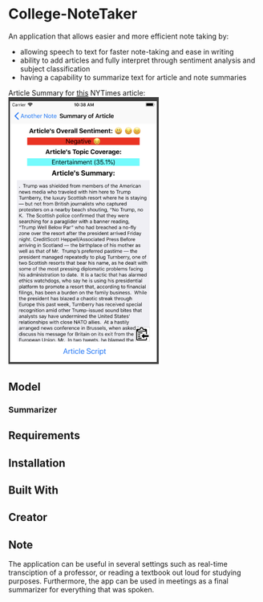 # College-NoteTaker

An application that allows easier and more efficient note taking by:
- allowing speech to text for faster note-taking and ease in writing
- ability to add articles and fully interpret through sentiment analysis and subject classification
- having a capability to summarize text for article and note summaries

Article Summary for [this](https://www.nytimes.com/2018/07/14/world/europe/uk-trump-scotland-golf.html?action=click&module=TrendingGrid&region=TrendingTop&pgtype=collection) NYTimes article:
<img width="300" src="SummaryOfArticle.png">

## Model

### Summarizer

## Requirements

## Installation

## Built With

## Creator

## Note

The application can be useful in several settings such as real-time transciption of a professor, or reading a textbook out loud for studying purposes. Furthermore, the app can be used in meetings as a final summarizer for everything that was spoken.
